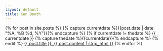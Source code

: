 ```yaml
---
layout: default
title: Ken Booth
---
```


{% for post in site.posts %}
  {% capture currentdate %}{{post.date | date: "%A, %B %d, %Y"}}{% endcapture %}
  {% if currentdate != thedate %}
    {{ currentdate }}
    {% capture thedate %}{{currentdate}}{% endcapture %} 
  {% endif %}
   <a href="{{ post.url }}">{{ post.title }}. {{ post.content | strip_html }}</a>
{% endfor %}


